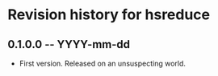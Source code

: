 # Revision history for hsreduce

## 0.1.0.0 -- YYYY-mm-dd

* First version. Released on an unsuspecting world.
